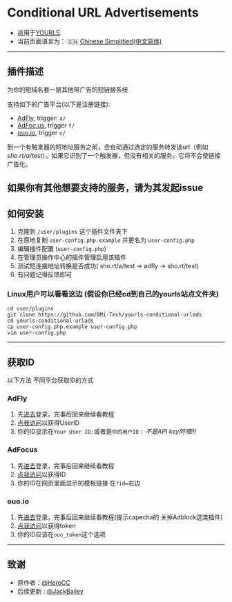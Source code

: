 # Conditional URL Advertisements

- 适用于[YOURLS](http://yourls.org). 
- 当前页面语言为： :cn: [Chinese Simplified(中文简体)](./zh_CN.md)
---
## 插件描述
为你的短域名套一层其他带广告的短链接系统

支持如下的广告平台(以下是注册链接):
  * [AdFly](https://join-adf.ly/21969401), trigger: `a/`
  * [AdFoc.us](http://adfoc.us/?refid=788613), trigger `f/`
  * [ouo.io](http://ouo.io/ref/MpFHTzmv), trigger `o/`

到一个有触发器的短地址服务之前，会自动通过选定的服务转发该url（例如*sho.rt/a/test*）。如果它识别了一个触发器，但没有相关的服务，它将不会使链接广告化。

如果你有其他想要支持的服务，请为其发起issue
---
## 如何安装
1. 克隆到 `/user/plugins` 这个插件文件夹下
2. 在原地复制 `user-config.php.example` 并更名为 `user-config.php`
3. 编辑插件配置 (`user-config.php`) 
4. 在管理员操作中心的插件管理启用该插件
5. 测试短连接地址转换是否成功( sho.rt/a/test -> adfly -> sho.rt/test)
6. 有问题记得反馈即可

### Linux用户可以看看这边 (假设你已经cd到自己的yourls站点文件夹)
```
cd user/plugins
git clone https://github.com/8Mi-Tech/yourls-conditional-urlads
cd yourls-conditional-urlads
cp user-config.php.example user-config.php
vim user-config.php
```
---
## 获取ID
以下方法 不同平台获取ID的方式

### AdFly
1. 先[进去](https://login.adf.ly/login)登录，完事后回来继续看教程
2. [点我访问](https://adf.ly/publisher/tools#tools-api)以获得UserID
3. 你的ID显示在`Your User ID:`或者是`你的用户ID：` *不是API key阿喂!!!*

### AdFocus
1. 先[进去](http://adfoc.us/)登录，完事后回来继续看教程
2. [点我访问](http://adfoc.us/tools/site-links)以获得ID
3. 你的ID在网页里面显示的模板链接 在`?id=`右边

### ouo.io
1. 先[进去](http://ouo.io/)登录，完事后回来继续看教程(提示capecha的 关掉Adblock这类插件)
2. [点我访问](https://ouo.io/manage/tools/full-page-script)以获得token
3. 你的ID应该在`ouo_token`这个选项
---
## 致谢
- 原作者：[@HeroCC](https://github.com/HeroCC)
- 后续更新 : [@JackBailey](https://github.com/JackBailey)
